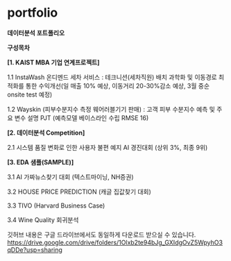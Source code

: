 # portfolio
<b> 데이터분석 포트폴리오 </b>

<b> 구성목차 </b>

<b> [1. KAIST MBA 기업 연계프로젝트] </b>

  1.1 InstaWash 온디멘드 세차 서비스 : 테크니션(세차직원) 배치 과학화 및 이동경로 최적화를 통한 수익개선(일 매출 10% 예상, 이동거리 20-30%감소 예상, 3월 중순 onsite test 예정) 

  1.2 Wayskin (피부수분지수 측정 웨어러블기기 판매) : 고객 피부 수분지수 예측 및 주요 변수 설명 PJT (예측모델 베이스라인 수립 RMSE 16)  


<b> [2. 데이터분석 Competition] </b>

  2.1 시스템 품질 변화로 인한 사용자 불편 예지 AI 경진대회 (상위 3%, 최종 9위) 

<b> [3. EDA 샘플(SAMPLE)] </b>

  3.1 AI 가짜뉴스찾기 대회 (텍스트마이닝, NH증권)

  3.2 HOUSE PRICE PREDICTION (캐글 집값찾기 대회) 

  3.3 TIVO (Harvard Business Case) 

  3.4 Wine Quality 회귀분석 

깃허브 내용은 구글 드라이브에서도 동일하게 다운로드 받으실 수 있습니다. https://drive.google.com/drive/folders/1Olxb2te94bJg_GXIdgOvZ5WpyhO3qDDe?usp=sharing

